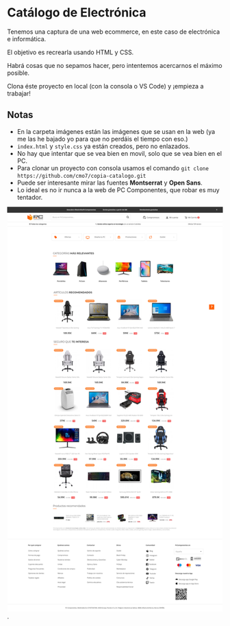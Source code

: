 # Catálogo de Electrónica

Tenemos una captura de una web ecommerce, en este caso de electrónica e informática.

El objetivo es recrearla usando HTML y CSS.

Habrá cosas que no sepamos hacer, pero intentemos acercarnos el máximo posible.

Clona éste proyecto en local (con la consola o VS Code) y ¡empieza a trabajar!

## Notas
* En la carpeta imágenes están las imágenes que se usan en la web (ya me las he bajado yo para que no perdáis el tiempo con eso.)
* `index.html` y `style.css` ya están creados, pero no enlazados.
* No hay que intentar que se vea bien en movil, solo que se vea bien en el PC.
* Para clonar un proyecto con consola usamos el comando `git clone https://github.com/cmo7/copia-catalogo.git`
* Puede ser interesante mirar las fuentes **Montserrat** y **Open Sans**.
* Lo ideal es no ir nunca a la web de PC Componentes, que robar es muy tentador.

![](./recursos/screenshot.png).
